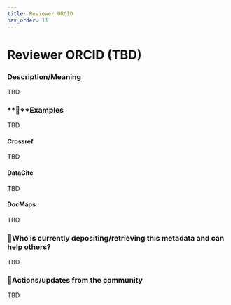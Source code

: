 ```yaml
---
title: Reviewer ORCID
nav_order: 11
---
```


# Reviewer ORCID (TBD)

### Description/Meaning

TBD

### **🤖**Examples

TBD

#### Crossref

TBD

#### DataCite

TBD

#### DocMaps

TBD

### 🙏Who is currently depositing/retrieving this metadata and can help others? 

TBD

### 💪Actions/updates from the community 

TBD 
